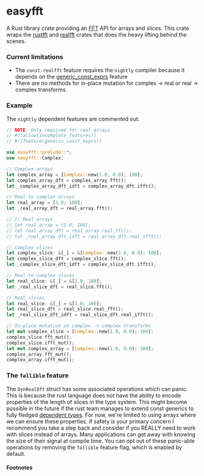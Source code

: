 # easyfft
A Rust library crate providing an [FFT] API for arrays and slices. This crate wraps the
[rustfft] and [realfft] crates that does the heavy lifting behind the scenes.

### Current limitations
* The `const-realfft` feature requires the `nightly` compiler because it depends on
  the [generic_const_exprs] feature
* There are no methods for in-place mutation for complex -> real or real ->
  complex transforms.

### Example
The `nightly` dependent features are commented out.
```rust
// NOTE: Only required for real arrays
// #![allow(incomplete_features)]
// #![feature(generic_const_exprs)]

use easyfft::prelude::*;
use easyfft::Complex;

// Complex arrays
let complex_array = [Complex::new(1.0, 0.0); 100];
let complex_array_dft = complex_array.fft();
let _complex_array_dft_idft = complex_array_dft.ifft();

// Real to complex arrays
let real_array = [1.0; 100];
let _real_array_dft = real_array.fft();

// // Real arrays
// let real_array = [1.0; 100];
// let real_array_dft = real_array.real_fft();
// let _real_array_dft_idft = real_array_dft.real_ifft();

// Complex slices
let complex_slice: &[_] = &[Complex::new(1.0, 0.0); 100];
let complex_slice_dft = complex_slice.fft();
let _complex_slice_dft_idft = complex_slice_dft.ifft();

// Real to complex slices
let real_slice: &[_] = &[1.0; 100];
let _real_slice_dft = real_slice.fft();

// Real slices
let real_slice: &[_] = &[1.0; 100];
let real_slice_dft = real_slice.real_fft();
let _real_slice_dft_idft = real_slice_dft.real_ifft();

// In-place mutation on complex -> complex transforms
let mut complex_slice = [Complex::new(1.0, 0.0); 100];
complex_slice.fft_mut();
complex_slice.ifft_mut();
let mut complex_array = [Complex::new(1.0, 0.0); 100];
complex_array.fft_mut();
complex_array.ifft_mut();
```

### The `fallible` feature
The `DynRealDft` struct has some associated operations which can panic. This is
because the rust language does not have the ability to encode properties of the
length of slices in the type system. This might become possible in the future
if the rust team manages to extend const generics to fully fledged
[dependent types]. For now, we're limited to using arrays where we can ensure
these properties. If safety is your primary concern I recommend you take a step
back and consider if you REALLY need to work with slices instead of arrays.
Many applications can get away with knowing the size of their signal at compile
time. You can opt out of these panic-able operations by removing the `fallible`
feature flag, which is enabled by default.

#### Footnotes
[^panic]: While this could be true in theory, in practice it most probably is not.
There could be bugs in this crate or it's dependencies that may cause a panic,
but in theory all the runtime panics have been moved to compile time errors.


[FFT]: https://en.wikipedia.org/wiki/Fast_Fourier_transform
[rustfft]: https://docs.rs/rustfft/latest/rustfft/
[realfft]: https://docs.rs/realfft/latest/realfft/
[arrays]: https://doc.rust-lang.org/std/primitive.array.html
[generic_const_exprs]: https://github.com/rust-lang/rust/issues/76560
[Result]: https://doc.rust-lang.org/std/result/enum.Result.html
[Error]: https://doc.rust-lang.org/std/result/enum.Result.html#variant.Err
[realfft module]: https://docs.rs/easyfft/latest/easyfft/realfft/index.html
[dependent types]: https://en.wikipedia.org/wiki/Dependent_type
